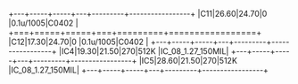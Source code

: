 +---+-----+-----+---+---------+-----------------+
|C11|26.60|24.70|0  |0.1u/1005|C0402            |
+===+=====+=====+===+=========+=================+
|C12|17.30|24.70|0  |0.1u/1005|C0402            |
+---+-----+-----+---+---------+-----------------+
|IC4|19.30|21.50|270|512K     |IC_08_1.27_150MIL|
+---+-----+-----+---+---------+-----------------+
|IC5|28.60|21.50|270|512K     |IC_08_1.27_150MIL|
+---+-----+-----+---+---------+-----------------+

